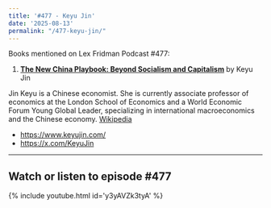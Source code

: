 ```yaml
---
title: '#477 - Keyu Jin'
date: '2025-08-13'
permalink: "/477-keyu-jin/"
---
```


Books mentioned on Lex Fridman Podcast #477:

1. <b><a href="https://amzn.to/47Px0EX" target="_blank" rel="sponsored noopener noreferrer">The New China Playbook: Beyond Socialism and Capitalism</a></b> by Keyu Jin

<!--more-->

Jin Keyu is a Chinese economist. She is currently associate professor of economics at the London School of Economics and a World Economic Forum Young Global Leader, specializing in international macroeconomics and the Chinese economy. <a href="https://en.wikipedia.org/wiki/Keyu_Jin" target="_blank">Wikipedia</a>

- <a href="https://www.keyujin.com/" target="_blank">https://www.keyujin.com/</a>
- <a href="https://x.com/KeyuJin" target="_blank">https://x.com/KeyuJin</a>

- - - - - -

## Watch or listen to episode #477

{% include youtube.html id='y3yAVZk3tyA' %}